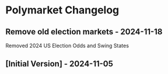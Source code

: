 # Polymarket Changelog

## Remove old election markets - 2024-11-18
Removed 2024 US Election Odds and Swing States

## [Initial Version] - 2024-11-05